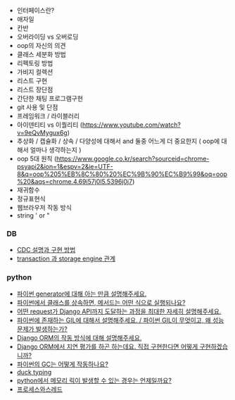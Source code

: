 - 인터페이스란?
- 애자일
- 칸반
- 오버라이딩 vs 오버로딩
- oop의 자신의 의견
- 클래스 세분화 방법
- 리펙토링 방법
- 가비지 컬렉션
- 리스트 구현
- 리스트 장단점
- 간단한 채팅 프로그램구현
- git 사용 및 단점
- 프레임워크 /  라이블러리
- 아이덴티티 vs 이퀄리티 (https://www.youtube.com/watch?v=9eQvMygux6g)
- 추상화 / 캡슐화 / 상속 / 다양성에 대해서 and  둘중 어느게 더 중요한지 ( oop에 대해서 얼마나 생각하는지 )
- oop 5대 원칙 (https://www.google.co.kr/search?sourceid=chrome-psyapi2&ion=1&espv=2&ie=UTF-8&q=oop%205%EB%8C%80%20%EC%9B%90%EC%B9%99&oq=oop%20&aqs=chrome.4.69i57j0l5.5396j0j7)
- 재귀함수
- 정규표현식
- 웹브라우저 작동 방식
- string ' or "
### DB
* [CDC 설명과 구현 방법 ](./db/CDC%20설명과%20구현%20방법.md)
* [transaction 과 storage engine 관계](./db/transaction%20과%20storage%20engine%20관계.md)

### python
* [파이썬 generator에 대해 아는 만큼 설명해주세요.](./python/1.md)
* [파이썬에서 클래스를 상속하면, 메서드는 어떤 식으로 실행되나요?](./python/2.md)
* [어떤 request가 Django API까지 도달하는 과정을 최대한 자세히 설명해주세요.](./python/3.md)
* [파이썬에 존재하는 GIL에 대해서 설명해주세요. / 파이썬 GIL이 무엇이고, 왜 성능 문제가 발생하는가?](./python/4.md)
* [Django ORM의 작동 방식에 대해 설명해주세요.](./python/5.md)
* [Django ORM에서 지연 평가를 하곤 하는데요. 직접 구현한다면 어떻게 구현하겠습니까?](./python/6.md)
* [파이썬의 GC는 어떻게 작동하나요?](./python/7.md)
* [duck typing](./python/8.md)
* [python에서 메모리 릭이 발생할 수 있는 경우는 언제일까요?](./python/9.md)
* [프로세스와스레드](프로세스와스레드.md)
